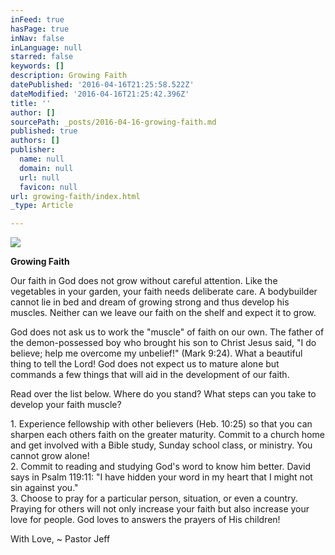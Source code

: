 ```yaml
---
inFeed: true
hasPage: true
inNav: false
inLanguage: null
starred: false
keywords: []
description: Growing Faith
datePublished: '2016-04-16T21:25:58.522Z'
dateModified: '2016-04-16T21:25:42.396Z'
title: ''
author: []
sourcePath: _posts/2016-04-16-growing-faith.md
published: true
authors: []
publisher:
  name: null
  domain: null
  url: null
  favicon: null
url: growing-faith/index.html
_type: Article

---
```

![](https://the-grid-user-content.s3-us-west-2.amazonaws.com/d4ef2159-1698-4d9a-8dd4-489f92464427.jpg)

**Growing Faith**

Our faith in God does not grow without careful attention. Like the vegetables in your garden, your faith needs deliberate care. A bodybuilder cannot lie in bed and dream of growing strong and thus develop his muscles. Neither can we leave our faith on the shelf and expect it to grow.

God does not ask us to work the "muscle" of faith on our own. The father of the demon-possessed boy who brought his son to Christ Jesus said, "I do believe; help me overcome my unbelief!" (Mark 9:24). What a beautiful thing to tell the Lord! God does not expect us to mature alone but commands a few things that will aid in the development of our faith.

Read over the list below. Where do you stand? What steps can you take to develop your faith muscle?

1\. Experience fellowship with other believers (Heb. 10:25) so that you can sharpen each others faith on the greater maturity. Commit to a church home and get involved with a Bible study, Sunday school class, or ministry. You cannot grow alone!  
2\. Commit to reading and studying God's word to know him better. David says in Psalm 119:11: "I have hidden your word in my heart that I might not sin against you."  
3\. Choose to pray for a particular person, situation, or even a country. Praying for others will not only increase your faith but also increase your love for people. God loves to answers the prayers of His children!

With Love,   ~ Pastor Jeff